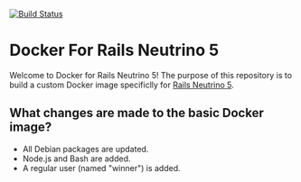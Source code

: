 [![Build Status](https://travis-ci.com/rubyonracetracks/docker-rails_neutrino_5.svg?branch=master)](https://travis-ci.com/rubyonracetracks/docker-rails_neutrino_5)

# Docker For Rails Neutrino 5

Welcome to Docker for Rails Neutrino 5!  The purpose of this repository is to build a custom Docker image specificlly for [Rails Neutrino 5](https://github.com/rubyonracetracks/rails_neutrino_5).

## What changes are made to the basic Docker image?
* All Debian packages are updated.
* Node.js and Bash are added.
* A regular user (named "winner") is added.
